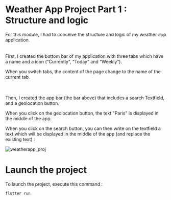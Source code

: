 # Weather App Project Part 1 : Structure and logic 

For this module, I had to conceive the structure and logic of my weather app application. <br/> <br/> <br/>
First, I created the bottom bar of my application with three tabs which have a name and a icon (“Currently”, “Today” and “Weekly”). <br/> 

When you switch tabs, the content of the page change to the name of the current tab. <br/> <br/> <br/>


Then, I created the app bar (the bar above) that includes a search Textfield, and a geolocation button. <br/>

When you click on the geolocation button, the text "Paris" is displayed in the middle of the app. <br/>

When you click on the search button, you can then write on the textfield a text which will be displayed in the middle of the app (and replace the existing text) : <br/>

![weatherapp_proj](https://github.com/Claken/Piscine_Flutter/assets/51683861/a358a7a8-f384-43b9-9043-8568b4386d18)

# Launch the project

To launch the project, execute this command : <br/>

```
flutter run
```
